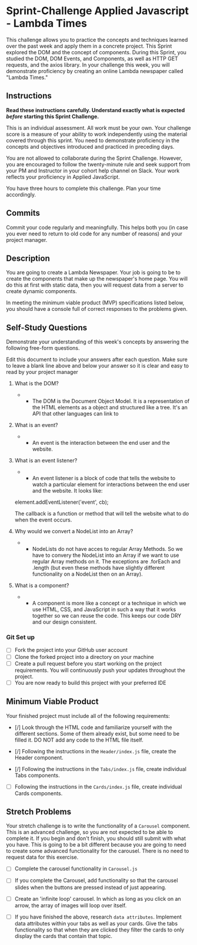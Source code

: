 # Sprint-Challenge Applied Javascript - Lambda Times

This challenge allows you to practice the concepts and techniques learned over the past week and apply them in a concrete project. This Sprint explored the DOM and the concept of components. During this Sprint, you studied the DOM, DOM Events, and Components, as well as HTTP GET requests, and the axios library. In your challenge this week, you will demonstrate proficiency by creating an online Lambda newspaper called "Lambda Times."

## Instructions

**Read these instructions carefully. Understand exactly what is expected _before_ starting this Sprint Challenge.**

This is an individual assessment. All work must be your own. Your challenge score is a measure of your ability to work independently using the material covered through this sprint. You need to demonstrate proficiency in the concepts and objectives introduced and practiced in preceding days.

You are not allowed to collaborate during the Sprint Challenge. However, you are encouraged to follow the twenty-minute rule and seek support from your PM and Instructor in your cohort help channel on Slack. Your work reflects your proficiency in Applied JavaScript.

You have three hours to complete this challenge. Plan your time accordingly.

## Commits

Commit your code regularly and meaningfully. This helps both you (in case you ever need to return to old code for any number of reasons) and your project manager.

## Description

You are going to create a Lambda Newspaper. Your job is going to be to create the components that make up the newspaper's home page. You will do this at first with static data, then you will request data from a server to create dynamic components.

In meeting the minimum viable product (MVP) specifications listed below, you should have a console full of correct responses to the problems given.

## Self-Study Questions

Demonstrate your understanding of this week's concepts by answering the following free-form questions.

Edit this document to include your answers after each question. Make sure to leave a blank line above and below your answer so it is clear and easy to read by your project manager

1. What is the DOM?

    * * The DOM is the Document Object Model.  It is a representation of the HTML elements as a object and structured like a tree. It's an API that other languages can link to 

2. What is an event?

    * * An event is the interaction between the end user and the website.

3. What is an event listener?

    * * An event listener is a block of code that tells the website to watch a particular element for interactions between the end user and the website. It looks like:

    element.addEventListener('event', cb);

    The callback is a function or method that will tell the website what to do when the event occurs.

4. Why would we convert a NodeList into an Array?

    * * NodeLists do not have acces to regular Array Methods.  So we have to convery the NodeList into an Array if we want to use regular Array methods on it.  The exceptions are .forEach and .length (but even these methods have slightly different functionality on a NodeList then on an Array).

5. What is a component?

    * * A component is more like a concept or a technique in which we use HTML, CSS, and JavaScript in such a way that it works together so we can reuse the code.  This keeps our code DRY and our design consistent.



### Git Set up

* [ ] Fork the project into your GitHub user account
* [ ] Clone the forked project into a directory on your machine
* [ ] Create a pull request before you start working on the project requirements.  You will continuously push your updates throughout the project.
* [ ] You are now ready to build this project with your preferred IDE

## Minimum Viable Product

Your finished project must include all of the following requirements:

* [/] Look through the HTML code and familiarize yourself with the different sections. Some of them already exist, but some need to be filled it. DO NOT add any code to the HTML file itself.

* [/] Following the instructions in the `Header/index.js` file, create the Header component. 

* [/] Following the instructions in the `Tabs/index.js` file, create individual Tabs components.

* [ ] Following the instructions in the `Cards/index.js` file, create individual Cards components.

## Stretch Problems

Your stretch challenge is to write the functionality of a `Carousel` component. This is an advanced challenge, so you are not expected to be able to complete it. If you begin and don't finish, you should still submit with what you have. This is going to be a bit different because you are going to need to create some advanced functionality for the carousel. There is no need to request data for this exercise.

* [ ] Complete the carousel functionality in `Carousel.js`

* [ ] If you complete the Carousel, add functionality so that the carousel slides when the buttons are pressed instead of just appearing.

* [ ] Create an 'infinite loop' carousel. In which as long as you click on an arrow, the array of images will loop over itself.

* [ ] If you have finished the above, research `data attributes`. Implement data attributes within your tabs as well as your cards. Give the tabs functionality so that when they are clicked they filter the cards to only display the cards that contain that topic.
